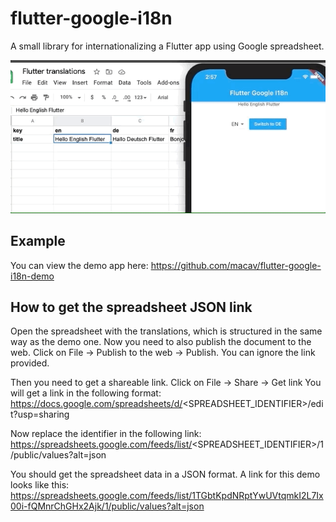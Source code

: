 # flutter-google-i18n

A small library for internationalizing a Flutter app using Google spreadsheet.

![Demo gif](app.gif)

## Example

You can view the demo app here: https://github.com/macav/flutter-google-i18n-demo

## How to get the spreadsheet JSON link

Open the spreadsheet with the translations, which is structured in the same way as the demo one.
Now you need to also publish the document to the web. 
Click on File -> Publish to the web -> Publish. You can ignore the link provided.

Then you need to get a shareable link.
Click on File -> Share -> Get link
You will get a link in the following format:
https://docs.google.com/spreadsheets/d/<SPREADSHEET_IDENTIFIER>/edit?usp=sharing

Now replace the identifier in the following link:
https://spreadsheets.google.com/feeds/list/<SPREADSHEET_IDENTIFIER>/1/public/values?alt=json

You should get the spreadsheet data in a JSON format.
A link for this demo looks like this:
https://spreadsheets.google.com/feeds/list/1TGbtKpdNRptYwUVtqmkI2L7Ix00i-fQMnrChGHx2Ajk/1/public/values?alt=json
